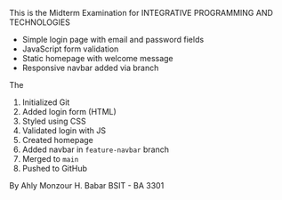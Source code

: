 This is the Midterm Examination for INTEGRATIVE PROGRAMMING AND TECHNOLOGIES


- Simple login page with email and password fields
- JavaScript form validation
- Static homepage with welcome message
- Responsive navbar added via branch

The 
1. Initialized Git
2. Added login form (HTML)
3. Styled using CSS
4. Validated login with JS
5. Created homepage
6. Added navbar in `feature-navbar` branch
7. Merged to `main`
8. Pushed to GitHub

By Ahly Monzour H. Babar BSIT - BA 3301
